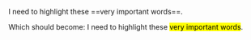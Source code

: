 <!-- https://www.markdownguide.org/extended-syntax/#highlight -->

I need to highlight these ==very important words==.

Which should become: I need to highlight these <mark>very important words</mark>.
